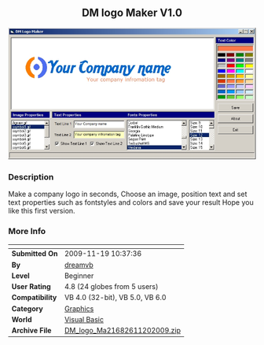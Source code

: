 ﻿<div align="center">

## DM logo Maker V1\.0

<img src="PIC20091120528509974.jpg">
</div>

### Description

Make a company logo in seconds, Choose an image, position text and set text properties such as fontstyles and colors and save your result Hope you like this first version.
 
### More Info
 


<span>             |<span>
---                |---
**Submitted On**   |2009-11-19 10:37:36
**By**             |[dreamvb](https://github.com/Planet-Source-Code/PSCIndex/blob/master/ByAuthor/dreamvb.md)
**Level**          |Beginner
**User Rating**    |4.8 (24 globes from 5 users)
**Compatibility**  |VB 4\.0 \(32\-bit\), VB 5\.0, VB 6\.0
**Category**       |[Graphics](https://github.com/Planet-Source-Code/PSCIndex/blob/master/ByCategory/graphics__1-46.md)
**World**          |[Visual Basic](https://github.com/Planet-Source-Code/PSCIndex/blob/master/ByWorld/visual-basic.md)
**Archive File**   |[DM\_logo\_Ma21682611202009\.zip](https://github.com/Planet-Source-Code/dreamvb-dm-logo-maker-v1-0__1-72661/archive/master.zip)








